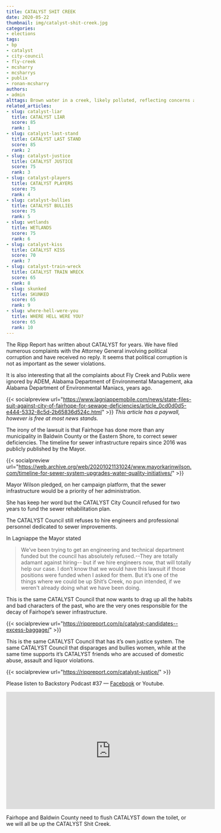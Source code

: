 ```yaml
---
title: CATALYST SHIT CREEK
date: 2020-05-22
thumbnail: img/catalyst-shit-creek.jpg
categories:
- elections
tags:
- bp
- catalyst
- city-council
- fly-creek
- mcsharry
- mcsharrys
- publix
- ronan-mcsharry
authors:
- admin
alttags: Brown water in a creek, likely polluted, reflecting concerns about environmental violations mentioned in the article
related_articles:
- slug: catalyst-liar
  title: CATALYST LIAR
  score: 85
  rank: 1
- slug: catalyst-last-stand
  title: CATALYST LAST STAND
  score: 85
  rank: 2
- slug: catalyst-justice
  title: CATALYST JUSTICE
  score: 75
  rank: 3
- slug: catalyst-players
  title: CATALYST PLAYERS
  score: 75
  rank: 4
- slug: catalyst-bullies
  title: CATALYST BULLIES
  score: 75
  rank: 5
- slug: wetlands
  title: WETLANDS
  score: 75
  rank: 6
- slug: catalyst-kiss
  title: CATALYST KISS
  score: 70
  rank: 7
- slug: catalyst-train-wreck
  title: CATALYST TRAIN WRECK
  score: 65
  rank: 8
- slug: skunked
  title: SKUNKED
  score: 65
  rank: 9
- slug: where-hell-were-you
  title: WHERE HELL WERE YOU?
  score: 65
  rank: 10
---
```

The Ripp Report has written about CATALYST for years. We have filed numerous complaints with the Attorney General involving political corruption and have received no reply. It seems that political corruption is not as important as the sewer violations.

It is also interesting that all the complaints about Fly Creek and Publix were ignored by ADEM, Alabama Department of Environmental Management, aka Alabama Department of Environmental Maniacs, years ago.

{{< socialpreview url="https://www.lagniappemobile.com/news/state-files-suit-against-city-of-fairhope-for-sewage-deficiencies/article_0cd0d0d5-e444-5332-8c5d-2b65836d524c.html" >}}
*This article has a paywall, however is free at most news stands.*

The irony of the lawsuit is that Fairhope has done more than any municipality in Baldwin County or the Eastern Shore, to correct sewer deficiencies. The timeline for sewer infrastructure repairs since 2016 was publicly published by the Mayor.

{{< socialpreview url="https://web.archive.org/web/20201021131024/www.mayorkarinwilson.com/timeline-for-sewer-system-upgrades-water-quality-initiatives/" >}}

Mayor Wilson pledged, on her campaign platform, that the sewer infrastructure would be a priority of her administration.

She has keep her word but the CATALYST City Council refused for two years to fund the sewer rehabilitation plan.

The CATALYST Council still refuses to hire engineers and professional personnel dedicated to sewer improvements.

In Lagniappe the Mayor stated

> We’ve been trying to get an engineering and technical department funded but the council has absolutely refused.--They are totally adamant against hiring-- but if we hire engineers now, that will totally help our case. I don’t know that we would have this lawsuit if those positions were funded when I asked for them. But it’s one of the things where we could be up Shit’s Creek, no pun intended, if we weren't already doing what we have been doing.

This is the same CATALYST Council that now wants to drag up all the habits and bad characters of the past, who are the very ones responsible for the decay of Fairhope’s sewer infrastructure.

{{< socialpreview url="https://rippreport.com/p/catalyst-candidates--excess-baggage/" >}}

This is the same CATALYST Council that has it’s own justice system. The same CATALYST Council that disparages and bullies women, while at the same time supports it’s CATALYST friends who are accused of domestic abuse, assault and liquor violations.

{{< socialpreview url="https://rippreport.com/catalyst-justice/" >}}

Please listen to Backstory Podcast #37 — [Facebook](https://www.facebook.com/BackstoryPodcast/) or Youtube.

<iframe width="560" height="315" src="https://www.youtube.com/embed/czzmqpkkKwM" frameborder="0" allowfullscreen></iframe>

Fairhope and Baldwin County need to flush CATALYST down the toilet, or we will all be up the CATALYST Shit Creek.
